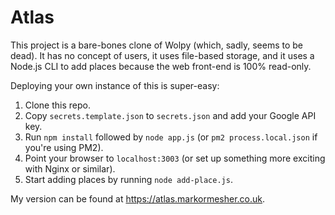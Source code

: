 # Atlas

This project is a bare-bones clone of Wolpy (which, sadly, seems to be dead). It has no concept of users, it uses file-based storage, and it uses a Node.js CLI to add places because the web front-end is 100% read-only.

Deploying your own instance of this is super-easy:

1. Clone this repo.
2. Copy `secrets.template.json` to `secrets.json` and add your Google API key.
3. Run `npm install` followed by `node app.js` (or `pm2 process.local.json` if you're using PM2).
4. Point your browser to `localhost:3003` (or set up something more exciting with Nginx or similar).
5. Start adding places by running `node add-place.js`.

My version can be found at https://atlas.markormesher.co.uk.
